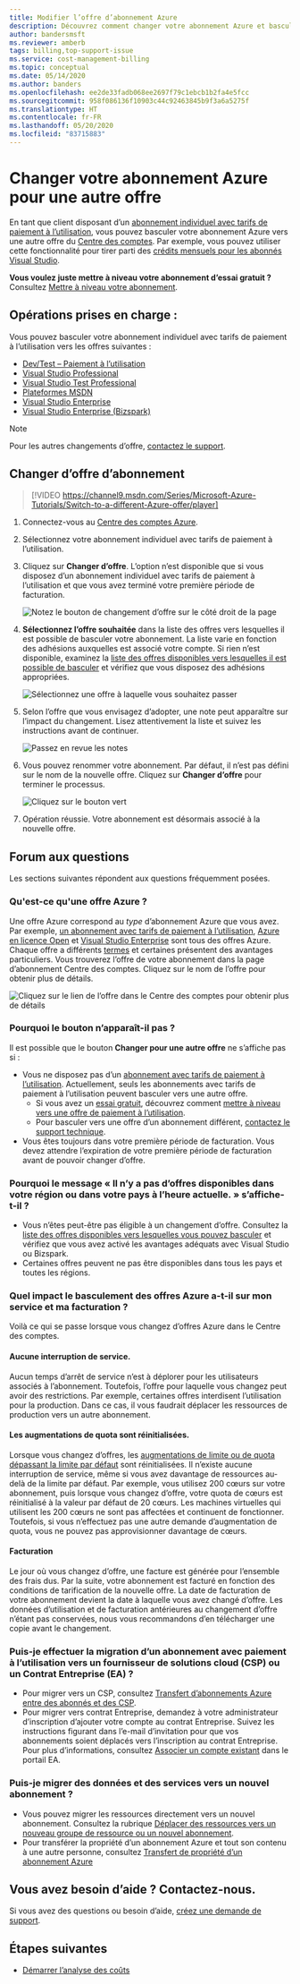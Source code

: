 ```yaml
---
title: Modifier l’offre d’abonnement Azure
description: Découvrez comment changer votre abonnement Azure et basculer vers une autre offre à l’aide du Centre des comptes Azure.
author: bandersmsft
ms.reviewer: amberb
tags: billing,top-support-issue
ms.service: cost-management-billing
ms.topic: conceptual
ms.date: 05/14/2020
ms.author: banders
ms.openlocfilehash: ee2de33fadb068ee2697f79c1ebcb1b2fa4e5fcc
ms.sourcegitcommit: 958f086136f10903c44c92463845b9f3a6a5275f
ms.translationtype: HT
ms.contentlocale: fr-FR
ms.lasthandoff: 05/20/2020
ms.locfileid: "83715883"
---
```

# <a name="change-your-azure-subscription-to-a-different-offer"></a>Changer votre abonnement Azure pour une autre offre

En tant que client disposant d’un [abonnement individuel avec tarifs de paiement à l’utilisation](https://azure.microsoft.com/offers/ms-azr-0003p/), vous pouvez basculer votre abonnement Azure vers une autre offre du [Centre des comptes](https://account.windowsazure.com/Subscriptions). Par exemple, vous pouvez utiliser cette fonctionnalité pour tirer parti des [crédits mensuels pour les abonnés Visual Studio](https://azure.microsoft.com/pricing/member-offers/msdn-benefits-details/).

**Vous voulez juste mettre à niveau votre abonnement d’essai gratuit ?** Consultez [Mettre à niveau votre abonnement](upgrade-azure-subscription.md).

## <a name="whats-supported"></a>Opérations prises en charge :

Vous pouvez basculer votre abonnement individuel avec tarifs de paiement à l’utilisation vers les offres suivantes :

- [Dev/Test – Paiement à l’utilisation](https://azure.microsoft.com/offers/ms-azr-0023p/)
- [Visual Studio Professional](https://azure.microsoft.com/offers/ms-azr-0059p/)
- [Visual Studio Test Professional](https://azure.microsoft.com/offers/ms-azr-0060p/)
- [Plateformes MSDN](https://azure.microsoft.com/offers/ms-azr-0062p/)
- [Visual Studio Enterprise](https://azure.microsoft.com/offers/ms-azr-0063p/)
- [Visual Studio Enterprise (Bizspark)](https://azure.microsoft.com/offers/ms-azr-0064p/)

> [!NOTE]
> Pour les autres changements d’offre, [contactez le support](https://portal.azure.com/?#blade/Microsoft_Azure_Support/HelpAndSupportBlade).
>
>

## <a name="switch-subscription-offer"></a>Changer d’offre d’abonnement

> [!VIDEO https://channel9.msdn.com/Series/Microsoft-Azure-Tutorials/Switch-to-a-different-Azure-offer/player]
>
>

1. Connectez-vous au [Centre des comptes Azure](https://account.windowsazure.com/Subscriptions).
1. Sélectionnez votre abonnement individuel avec tarifs de paiement à l’utilisation.
1. Cliquez sur **Changer d’offre**. L’option n’est disponible que si vous disposez d’un abonnement individuel avec tarifs de paiement à l’utilisation et que vous avez terminé votre première période de facturation.

   ![Notez le bouton de changement d’offre sur le côté droit de la page](./media/switch-azure-offer/switchbutton.png)
1. **Sélectionnez l’offre souhaitée** dans la liste des offres vers lesquelles il est possible de basculer votre abonnement. La liste varie en fonction des adhésions auxquelles est associé votre compte. Si rien n’est disponible, examinez la [liste des offres disponibles vers lesquelles il est possible de basculer](#whats-supported) et vérifiez que vous disposez des adhésions appropriées.

   ![Sélectionnez une offre à laquelle vous souhaitez passer](./media/switch-azure-offer/selectoffer.png)
1. Selon l’offre que vous envisagez d’adopter, une note peut apparaître sur l’impact du changement. Lisez attentivement la liste et suivez les instructions avant de continuer.

   ![Passez en revue les notes](./media/switch-azure-offer/thingstonote.png)
1. Vous pouvez renommer votre abonnement. Par défaut, il n’est pas défini sur le nom de la nouvelle offre. Cliquez sur **Changer d’offre** pour terminer le processus.

   ![Cliquez sur le bouton vert](./media/switch-azure-offer/confirmpage.png)
1. Opération réussie. Votre abonnement est désormais associé à la nouvelle offre.

## <a name="frequently-asked-questions"></a>Forum aux questions
Les sections suivantes répondent aux questions fréquemment posées.

### <a name="what-is-an-azure-offer"></a>Qu'est-ce qu'une offre Azure ?

Une offre Azure correspond au *type* d’abonnement Azure que vous avez. Par exemple, [un abonnement avec tarifs de paiement à l’utilisation](https://azure.microsoft.com/offers/ms-azr-0003p/), [Azure en licence Open](https://azure.microsoft.com/offers/ms-azr-0111p/) et [Visual Studio Enterprise](https://azure.microsoft.com/offers/ms-azr-0063p/) sont tous des offres Azure. Chaque offre a différents [termes](https://azure.microsoft.com/support/legal/offer-details/) et certaines présentent des avantages particuliers. Vous trouverez l’offre de votre abonnement dans la page d’abonnement Centre des comptes. Cliquez sur le nom de l’offre pour obtenir plus de détails.

   ![Cliquez sur le lien de l’offre dans le Centre des comptes pour obtenir plus de détails](./media/switch-azure-offer/offerlink01.png)

### <a name="why-dont-i-see-the-button"></a>Pourquoi le bouton n’apparaît-il pas ?

Il est possible que le bouton **Changer pour une autre offre** ne s’affiche pas si :

* Vous ne disposez pas d’un [abonnement avec tarifs de paiement à l’utilisation](https://azure.microsoft.com/offers/ms-azr-0003p/). Actuellement, seuls les abonnements avec tarifs de paiement à l’utilisation peuvent basculer vers une autre offre.
  * Si vous avez un [essai gratuit](https://azure.microsoft.com/free/), découvrez comment [mettre à niveau vers une offre de paiement à l’utilisation](upgrade-azure-subscription.md).
  * Pour basculer vers une offre d’un abonnement différent, [contactez le support technique](https://portal.azure.com/?#blade/Microsoft_Azure_Support/HelpAndSupportBlade).
* Vous êtes toujours dans votre première période de facturation. Vous devez attendre l’expiration de votre première période de facturation avant de pouvoir changer d’offre.

### <a name="why-do-i-see-there-are-no-offers-available-in-your-region-or-country-at-this-time"></a>Pourquoi le message « Il n’y a pas d’offres disponibles dans votre région ou dans votre pays à l’heure actuelle. » s’affiche-t-il ?

* Vous n’êtes peut-être pas éligible à un changement d’offre. Consultez la [liste des offres disponibles vers lesquelles vous pouvez basculer](#whats-supported) et vérifiez que vous avez activé les avantages adéquats avec Visual Studio ou Bizspark.
* Certaines offres peuvent ne pas être disponibles dans tous les pays et toutes les régions.

### <a name="what-does-switching-azure-offers-do-to-my-service-and-billing"></a>Quel impact le basculement des offres Azure a-t-il sur mon service et ma facturation ?

Voilà ce qui se passe lorsque vous changez d’offres Azure dans le Centre des comptes.

#### <a name="no-service-downtime"></a>Aucune interruption de service.

Aucun temps d’arrêt de service n’est à déplorer pour les utilisateurs associés à l’abonnement. Toutefois, l’offre pour laquelle vous changez peut avoir des restrictions. Par exemple, certaines offres interdisent l’utilisation pour la production. Dans ce cas, il vous faudrait déplacer les ressources de production vers un autre abonnement.

#### <a name="quota-increases-are-reset"></a>Les augmentations de quota sont réinitialisées.

Lorsque vous changez d’offres, les [augmentations de limite ou de quota dépassant la limite par défaut](../../azure-portal/supportability/resource-manager-core-quotas-request.md) sont réinitialisées. Il n’existe aucune interruption de service, même si vous avez davantage de ressources au-delà de la limite par défaut. Par exemple, vous utilisez 200 cœurs sur votre abonnement, puis lorsque vous changez d’offre, votre quota de cœurs est réinitialisé à la valeur par défaut de 20 cœurs. Les machines virtuelles qui utilisent les 200 cœurs ne sont pas affectées et continuent de fonctionner. Toutefois, si vous n’effectuez pas une autre demande d’augmentation de quota, vous ne pouvez pas approvisionner davantage de cœurs.

#### <a name="billing"></a>Facturation

Le jour où vous changez d’offre, une facture est générée pour l’ensemble des frais dus. Par la suite, votre abonnement est facturé en fonction des conditions de tarification de la nouvelle offre. La date de facturation de votre abonnement devient la date à laquelle vous avez changé d’offre. Les données d’utilisation et de facturation antérieures au changement d’offre n’étant pas conservées, nous vous recommandons d’en télécharger une copie avant le changement.

### <a name="can-i-migrate-from-a-subscription-with-pay-as-you-go-rates-to-cloud-solution-provider-csp-or-enterprise-agreement-ea"></a>Puis-je effectuer la migration d’un abonnement avec paiement à l’utilisation vers un fournisseur de solutions cloud (CSP) ou un Contrat Entreprise (EA) ?

* Pour migrer vers un CSP, consultez [Transfert d’abonnements Azure entre des abonnés et des CSP](transfer-subscriptions-subscribers-csp.md).
* Pour migrer vers contrat Entreprise, demandez à votre administrateur d’inscription d’ajouter votre compte au contrat Entreprise. Suivez les instructions figurant dans l’e-mail d’invitation pour que vos abonnements soient déplacés vers l’inscription au contrat Entreprise. Pour plus d’informations, consultez [Associer un compte existant](https://ea.azure.com/helpdocs/associateExistingAccount) dans le portail EA.

### <a name="can-i-migrate-data-and-services-to-a-new-subscription"></a>Puis-je migrer des données et des services vers un nouvel abonnement ?

* Vous pouvez migrer les ressources directement vers un nouvel abonnement. Consultez la rubrique [Déplacer des ressources vers un nouveau groupe de ressource ou un nouvel abonnement](../../azure-resource-manager/management/move-resource-group-and-subscription.md).
* Pour transférer la propriété d’un abonnement Azure et tout son contenu à une autre personne, consultez [Transfert de propriété d’un abonnement Azure](billing-subscription-transfer.md)

## <a name="need-help-contact-us"></a>Vous avez besoin d’aide ? Contactez-nous.

Si vous avez des questions ou besoin d’aide, [créez une demande de support](https://go.microsoft.com/fwlink/?linkid=2083458).

## <a name="next-steps"></a>Étapes suivantes
- [Démarrer l’analyse des coûts](../costs/quick-acm-cost-analysis.md)
